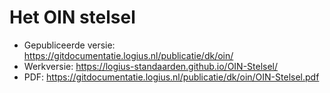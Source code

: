 # Het OIN stelsel

- Gepubliceerde versie: https://gitdocumentatie.logius.nl/publicatie/dk/oin/
- Werkversie: https://logius-standaarden.github.io/OIN-Stelsel/
- PDF: https://gitdocumentatie.logius.nl/publicatie/dk/oin/OIN-Stelsel.pdf
